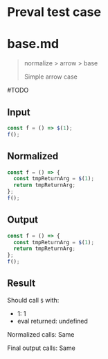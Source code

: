 # Preval test case

# base.md

> normalize > arrow > base
>
> Simple arrow case

#TODO

## Input

`````js filename=intro
const f = () => $(1);
f();
`````

## Normalized

`````js filename=intro
const f = () => {
  const tmpReturnArg = $(1);
  return tmpReturnArg;
};
f();
`````

## Output

`````js filename=intro
const f = () => {
  const tmpReturnArg = $(1);
  return tmpReturnArg;
};
f();
`````

## Result

Should call `$` with:
 - 1: 1
 - eval returned: undefined

Normalized calls: Same

Final output calls: Same
